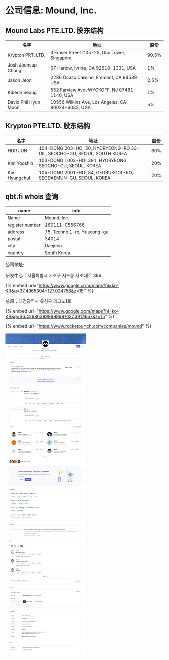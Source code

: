 # 公司信息: Mound, Inc.

## Mound Labs PTE.LTD. 股东结构 <a href="#mound-labs-pte.ltd.-shareholders" id="mound-labs-pte.ltd.-shareholders"></a>





| 名字                   | 地址                                                  | 股份    |
| -------------------- | --------------------------------------------------- | ----- |
| Krypton PRT. LTD.    | 3 Fraser Street #05-25, Duo Tower, Singapore        | 90.5% |
| Josh Joonsup Chung   | 67 Harlow, Ivrine, CA 92618-1331, USA               | 1%    |
| Jason Jeon           | 2286 Ocaso Camino, Fremont, CA 94539 USA            | 2.5%  |
| Kibeon Seoug         | 552 Farview Ave, WYCKOFF, NJ 07481-1140, USA        | 1%    |
| David Phil Hyun Moon | 10556 Wilkins Ave, Los Angeles, CA 90024-6033, USA​ | 5%    |

## Krypton PTE.LTD. 股东结构 <a href="#krypton-pte.ltd." id="krypton-pte.ltd."></a>





| 名字            | 地址                                                                      | 股份  |
| ------------- | ----------------------------------------------------------------------- | --- |
| HUR JUN       | 104-DONG 203-HO, 50, HYORYEONG-RO 33-GIL, SEOCHO-GU, SEOUL, SOUTH KOREA | 60% |
| Kim Yooshin   | 103-DONG 1003-HO, 391, HYORYEONG, SEOCHO-GU, SEOUL, KOREA               | 20% |
| Kim Hyungchul | 105-DONG 2001-HO, 84, GEOBUKGOL-RO, SEODAEMUN-GU, SEOUL, KOREA          | 20% |

## qbt.fi whois 查询

| name            | info                         |
| --------------- | ---------------------------- |
| Name            | Mound, Inc.                  |
| register number | 160111-0556766               |
| address         | 75, Techno 1-ro, Yuseong-gu  |
| postal          | 34014                        |
| city            | Daejeon                      |
| country         | South Korea                  |

公司地址:

研发中心：서울특별시 서초구 서초동 서초대로 396

{% embed url="https://www.google.com/maps?hl=ko-KR&q=37.4965304+127.024758&z=15" %}

总部：대전광역시 유성구 테크노1로

{% embed url="https://www.google.com/maps?hl=ko-KR&q=36.42986399999999+127.3917667&z=15" %}

{% embed url="https://www.rocketpunch.com/companies/mound" %}

![](../../.gitbook/assets/mound.jpg)
